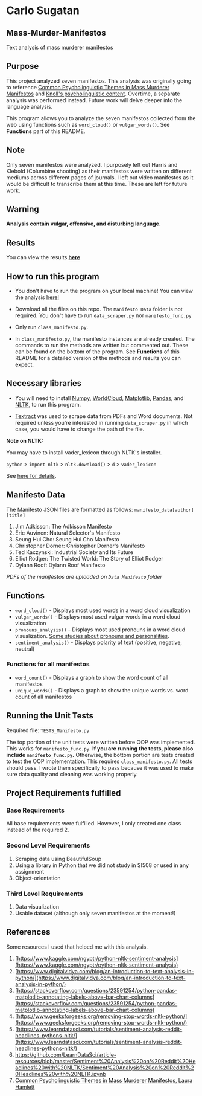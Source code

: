 # Carlo Sugatan

## Mass-Murder-Manifestos
Text analysis of mass murderer manifestos

## Purpose
This project analyzed seven manifestos. This analysis was originally going to reference [Common Psycholinguistic Themes in Mass Murderer Manifestos](https://scholarworks.waldenu.edu/cgi/viewcontent.cgi?article=4596&context=dissertations) and [Knoll's psycholinguistic content](https://www.ncbi.nlm.nih.gov/pubmed/23107562). Overtime, a separate analysis was performed instead. Future work will delve deeper into the language analysis.

This program allows you to analyze the seven manifestos collected from the web using functions such as `word_cloud()` or `vulgar_words()`. See **Functions** part of this README.

## Note
Only seven manifestos were analyzed. I purposely left out Harris and Klebold (Columbine shooting) as their manifestos were written on different mediums across different pages of journals. I left out video manifestos as it would be difficult to transcribe them at this time. These are left for future work.


## Warning
**Analysis contain vulgar, offensive, and disturbing language.**

## Results
You can view the results **[here](https://github.com/carlosugatan/Mass-Murder-Manifestos/blob/master/Final%20Project%20Functions.ipynb)**

## How to run this program
- You don't have to run the program on your local machine! You can view the analysis [here!](https://github.com/carlosugatan/Mass-Murder-Manifestos/blob/master/Final%20Project%20Functions.ipynb)

- Download all the files on this repo. The `Manifesto Data` folder is not required. You don't have to run `data_scraper.py` nor `manifesto_func.py`
- Only run `class_manifesto.py`.
- In `class_manifesto.py`, the manifesto instances are already created. The commands to run the methods are written but commented out. These can be found on the bottom of the program. See **Functions** of this README for a detailed version of the methods and results you can expect.

## Necessary libraries
- You will need to install [Numpy](https://www.scipy.org/install.html), [WorldCloud](https://github.com/amueller/word_cloud), [Matplotlib](https://matplotlib.org/users/installing.html), [Pandas](https://pandas.pydata.org/getpandas.html), and [NLTK](https://www.nltk.org/install.html), to run this program.

- [Textract](https://textract.readthedocs.io/en/stable/) was used to scrape data from PDFs and Word documents. Not required unless you're interested in running `data_scraper.py` in which case, you would have to change the path of the file.

**Note on NLTK:**

You may have to install vader_lexicon through NLTK's installer.

`python` > `import nltk` > `nltk.download()` > `d` > `vader_lexicon`

See [here for details](https://stackoverflow.com/questions/43546593/error-message-with-nltk-sentiment-vader-in-python).

## Manifesto Data
The Manifesto JSON files are formatted as follows:
`manifesto_data[author][title]`
1. Jim Adkisson: The Adkisson Manifesto
2. Eric Auvinen: Natural Selector's Manifesto
3. Seung Hui Cho: Seung Hui Cho Manifesto
4. Christopher Dorner: Christopher Dorner's Manifesto
5. Ted Kaczynski: Industrial Society and Its Future
6. Elliot Rodger: The Twisted World: The Story of Elliot Rodger
7. Dylann Roof: Dylann Roof Manifesto

_PDFs of the manifestos are uploaded on `Data Manifesto` folder_

## Functions
- `word_cloud()` - Displays most used words in a word cloud visualization
- `vulgar_words()` - Displays most used vulgar words in a word cloud visualization
- `pronouns_analysis()` - Displays most used pronouns in a word cloud visualization. [Some studies about pronouns and personalities](https://hbr.org/2011/12/your-use-of-pronouns-reveals-your-personality).
- `sentiment_analysis()` - Displays polarity of text (positive, negative, neutral)

### Functions for all manifestos
- `word_count()` - Displays a graph to show the word count of all manifestos
- `unique_words()` - Displays a graph to show the unique words vs. word count of all manifestos

## Running the Unit Tests
Required file: `TESTS_Manifesto.py`

The top portion of the unit tests were written before OOP was implemented. This works for `manifesto_func.py`. **If you are running the tests, please also include `manifesto_func.py`.** Otherwise, the bottom portion are tests created to test the OOP implementation. This requires `class_manifesto.py`. All tests should pass. I wrote them specifically to pass because it was used to make sure data quality and cleaning was working properly.

## Project Requirements fulfilled
### Base Requirements
All base requirements were fulfilled. However, I only created one class instead of the required 2.

### Second Level Requirements
1. Scraping data using BeautifulSoup
2. Using a library in Python that we did not study in SI508 or used in any assignment
3. Object-orientation

### Third Level Requirements
1. Data visualization
2. Usable dataset (although only seven manifestos at the moment!)

## References
Some resources I used that helped me with this analysis.
1. [https://www.kaggle.com/ngyptr/python-nltk-sentiment-analysis](https://www.kaggle.com/ngyptr/python-nltk-sentiment-analysis)
2. [https://www.digitalvidya.com/blog/an-introduction-to-text-analysis-in-python/](https://www.digitalvidya.com/blog/an-introduction-to-text-analysis-in-python/)
3. [https://stackoverflow.com/questions/23591254/python-pandas-matplotlib-annotating-labels-above-bar-chart-columns](https://stackoverflow.com/questions/23591254/python-pandas-matplotlib-annotating-labels-above-bar-chart-columns)
4. [https://www.geeksforgeeks.org/removing-stop-words-nltk-python/](https://www.geeksforgeeks.org/removing-stop-words-nltk-python/)
5. [https://www.learndatasci.com/tutorials/sentiment-analysis-reddit-headlines-pythons-nltk/](https://www.learndatasci.com/tutorials/sentiment-analysis-reddit-headlines-pythons-nltk/)
6. [https://github.com/LearnDataSci/article-resources/blob/master/Sentiment%20Analysis%20on%20Reddit%20Headlines%20with%20NLTK/Sentiment%20Analysis%20on%20Reddit%20Headlines%20with%20NLTK.ipynb
](https://github.com/LearnDataSci/article-resources/blob/master/Sentiment%20Analysis%20on%20Reddit%20Headlines%20with%20NLTK/Sentiment%20Analysis%20on%20Reddit%20Headlines%20with%20NLTK.ipynb
)
7. [Common Psycholinguistic Themes in Mass Murderer Manifestos, Laura Hamlett](https://scholarworks.waldenu.edu/cgi/viewcontent.cgi?article=4596&context=dissertations)
